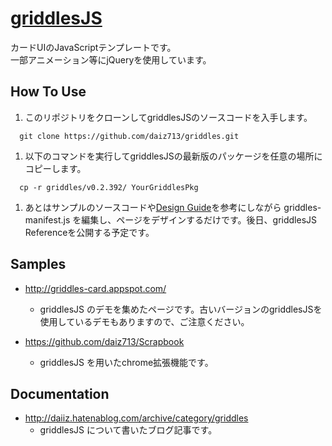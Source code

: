 [griddlesJS](https://github.com/daiz713/griddles/wiki/_pages)
========

カードUIのJavaScriptテンプレートです。  
一部アニメーション等にjQueryを使用しています。

## How To Use
1. このリポジトリをクローンしてgriddlesJSのソースコードを入手します。
 ```
   git clone https://github.com/daiz713/griddles.git
 ```

1. 以下のコマンドを実行してgriddlesJSの最新版のパッケージを任意の場所にコピーします。
 ```
   cp -r griddles/v0.2.392/ YourGriddlesPkg
 ```

1. あとはサンプルのソースコードや[Design Guide](https://github.com/daiz713/griddles/wiki/Design-Guide)を参考にしながら griddles-manifest.js を編集し、ページをデザインするだけです。後日、griddlesJS Referenceを公開する予定です。

## Samples
                   
+ http://griddles-card.appspot.com/
    + griddlesJS のデモを集めたページです。古いバージョンのgriddlesJSを使用しているデモもありますので、ご注意ください。

+ https://github.com/daiz713/Scrapbook
    + griddlesJS を用いたchrome拡張機能です。

## Documentation

+ http://daiiz.hatenablog.com/archive/category/griddles
   + griddlesJS について書いたブログ記事です。
               
